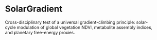 # SolarGradient
Cross-disciplinary test of a universal gradient-climbing principle: solar-cycle modulation of global vegetation NDVI, metabolite assembly indices, and planetary free-energy proxies.
